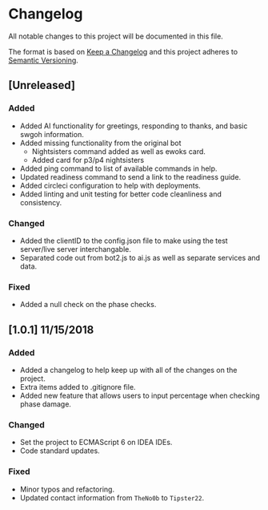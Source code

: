 # Changelog
All notable changes to this project will be documented in this file.

The format is based on [Keep a Changelog](http://keepachangelog.com/en/1.0.0/)
and this project adheres to [Semantic Versioning](http://semver.org/spec/v2.0.0.html).

## [Unreleased]
### Added
* Added AI functionality for greetings, responding to thanks, and basic swgoh information.
* Added missing functionality from the original bot
  - Nightsisters command added as well as ewoks card.
  - Added card for p3/p4 nightsisters
* Added ping command to list of available commands in help.
* Updated readiness command to send a link to the readiness guide.
* Added circleci configuration to help with deployments.
* Added linting and unit testing for better code cleanliness and consistency.


### Changed
* Added the clientID to the config.json file to make using the test server/live server interchangable.
* Separated code out from bot2.js to ai.js as well as separate services and data.


### Fixed
* Added a null check on the phase checks.

 ## [1.0.1] 11/15/2018
### Added
* Added a changelog to help keep up with all of the changes on the project.
* Extra items added to .gitignore file.
* Added new feature that allows users to input percentage when checking phase damage.

### Changed
* Set the project to ECMAScript 6 on IDEA IDEs.
* Code standard updates.

<!-- ### Removed -->
### Fixed
* Minor typos and refactoring.
* Updated contact information from `TheNo0b` to `Tipster22`.

<!-- ### Breaking  -->
<!-- ### Deprecated -->